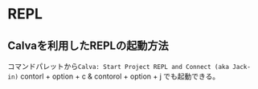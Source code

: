 # REPL

## Calvaを利用したREPLの起動方法

コマンドパレットから`Calva: Start Project REPL and Connect (aka Jack-in)`
contorl + option + c & contorol + option + j でも起動できる。
